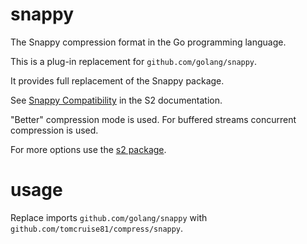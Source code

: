 # snappy

The Snappy compression format in the Go programming language.

This is a plug-in replacement for `github.com/golang/snappy`.

It provides full replacement of the Snappy package.

See [Snappy Compatibility](https://github.com/tomcruise81/compress/tree/master/s2#snappy-compatibility) in the S2 documentation.

"Better" compression mode is used. For buffered streams concurrent compression is used.

For more options use the [s2 package](https://pkg.go.dev/github.com/tomcruise81/compress/s2).

# usage

Replace imports `github.com/golang/snappy` with `github.com/tomcruise81/compress/snappy`.
